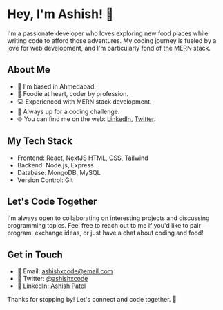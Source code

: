 # Hey, I'm Ashish! 👋

I'm a passionate developer who loves exploring new food places while writing code to afford those adventures. My coding journey is fueled by a love for web development, and I'm particularly fond of the MERN stack.

## About Me

- 🌆 I'm based in Ahmedabad.
- 🍔 Foodie at heart, coder by profession.
- 💻 Experienced with MERN stack development.
- 🚀 Always up for a coding challenge.
- 🌐 You can find me on the web: [LinkedIn](https://www.linkedin.com/in/ashishxcode), [Twitter](https://twitter.com/ashishxcode).

## My Tech Stack

- Frontend: React, NextJS HTML, CSS, Tailwind
- Backend: Node.js, Express
- Database: MongoDB, MySQL
- Version Control: Git


## Let's Code Together

I'm always open to collaborating on interesting projects and discussing programming topics. Feel free to reach out to me if you'd like to pair program, exchange ideas, or just have a chat about coding and food!

## Get in Touch

- 📧 Email: ashishxcode@email.com
- 📱 Twitter: [@ashishxcode](https://twitter.com/ashishxcode)
- 💼 LinkedIn: [Ashish Patel](https://www.linkedin.com/in/ashishxcode)

Thanks for stopping by! Let's connect and code together. 🚀
